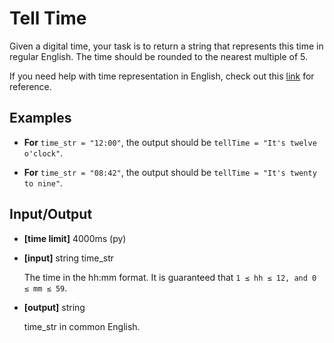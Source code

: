 Tell Time
========================
Given a digital time, your task is to return a string that represents this time in regular English.
The time should be rounded to the nearest multiple of 5.

If you need help with time representation in English, check out this [link](http://www.englisch-hilfen.de/en/words/uhr.htm) for reference.


Examples
------------
* __For__ `time_str = "12:00"`, the output should be
`tellTime = "It's twelve o'clock"`.

* __For__ `time_str = "08:42"`, the output should be
`tellTime = "It's twenty to nine"`.


Input/Output
-------------
* __[time limit]__ 4000ms (py)

* __[input]__ string time_str

    The time in the hh:mm format.
    It is guaranteed that `1 ≤ hh ≤ 12, and 0 ≤ mm ≤ 59`.

* __[output]__ string

    time_str in common English.